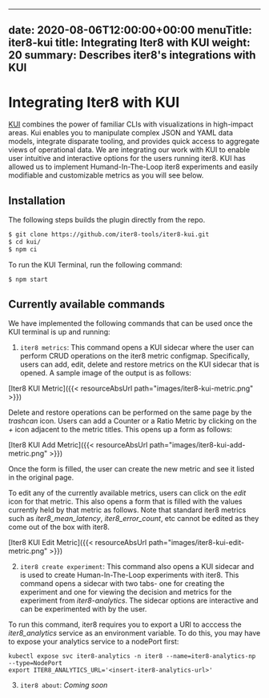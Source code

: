 
---
date: 2020-08-06T12:00:00+00:00
menuTitle: iter8-kui
title: Integrating Iter8 with KUI
weight: 20
summary: Describes iter8's integrations with KUI
---

# Integrating Iter8 with KUI


[KUI](https://kui.tools) combines the power of familiar CLIs with visualizations in high-impact areas. Kui enables you to manipulate complex JSON and YAML data models, integrate disparate tooling, and provides quick access to aggregate views of operational data.
We are integrating our work with KUI to enable user intuitive and interactive options for the users running iter8. KUI has allowed us to implement Humand-In-The-Loop iter8 experiments and easily modifiable and customizable metrics as you will see below.


## Installation

The following steps builds the plugin directly from the repo.

```sh
$ git clone https://github.com/iter8-tools/iter8-kui.git
$ cd kui/
$ npm ci
```

To run the KUI Terminal, run the following command:

```sh
$ npm start
```


## Currently available commands

We have implemented the following commands that can be used once the KUI terminal is up and running:
1. `iter8 metrics`: This command opens a KUI sidecar where the user can perform CRUD operations on the iter8 metric configmap. Specifically, users can add, edit, delete and restore metrics on the KUI sidecar that is opened. A sample image of the output is as follows:

  [Iter8 KUI Metric]({{< resourceAbsUrl path="images/iter8-kui-metric.png" >}})

  Delete and restore operations can be performed on the same page by the _trashcan_ icon. Users can add a Counter or a Ratio Metric by clicking on the _+_ icon adjacent to the metric titles. This opens up a form as follows:

  [Iter8 KUI Add Metric]({{< resourceAbsUrl path="images/iter8-kui-add-metric.png" >}})

  Once the form is filled, the user can create the new metric and see it listed in the original page.

  To edit any of the currently available metrics, users can click on the _edit_ icon for that metric. This also opens a form that is filled with the values currently held by that metric as follows. Note that standard iter8 metrics such as _iter8_mean_latency_, _iter8_error_count_, etc cannot be edited as they come out of the box with iter8.

  [Iter8 KUI Edit Metric]({{< resourceAbsUrl path="images/iter8-kui-edit-metric.png" >}})

2. `iter8 create experiment`: This command also opens a KUI sidecar and is used to create Human-In-The-Loop experiments with iter8. This command opens a sidecar with two tabs- one for creating the experiment and one for viewing the decision and metrics for the experiment from _iter8-analytics_. The sidecar options are interactive and can be experimented with by the user.

  To run this command, iter8 requires you to export a URl to acccess the _iter8_analytics_ service as an environment variable. To do this, you may have to expose your analytics service to a nodePort first:
  ```
  kubectl expose svc iter8-analytics -n iter8 --name=iter8-analytics-np --type=NodePort
  export ITER8_ANALYTICS_URL='<insert-iter8-analytics-url>'
  ```

3. `iter8 about`: _Coming soon_
